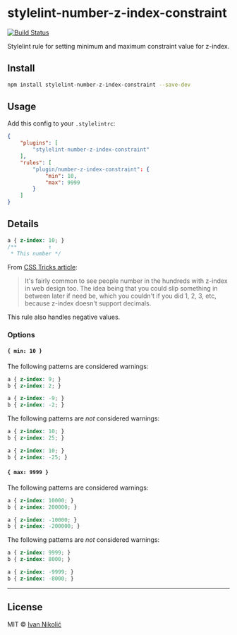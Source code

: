 # stylelint-number-z-index-constraint

[![Build Status][ci-img]][ci]

Stylelint rule for setting minimum and maximum constraint value for z-index.

## Install

```sh
npm install stylelint-number-z-index-constraint --save-dev
```

## Usage

Add this config to your `.stylelintrc`:

```json
{
	"plugins": [
		"stylelint-number-z-index-constraint"
	],
	"rules": [
		"plugin/number-z-index-constraint": {
			"min": 10,
			"max": 9999
		}
	]
}
```

## Details

```css
a { z-index: 10; }
/**          ↑
 * This number */
```

From [CSS Tricks article](https://css-tricks.com/handling-z-index/):

> It's fairly common to see people number in the hundreds with z-index in web design too. The idea being that you could slip something in between later if need be, which you couldn't if you did 1, 2, 3, etc, because z-index doesn't support decimals.

This rule also handles negative values.

### Options

#### `{ min: 10 }`

The following patterns are considered warnings:

```css
a { z-index: 9; }
b { z-index: 2; }
```

```css
a { z-index: -9; }
b { z-index: -2; }
```

The following patterns are *not* considered warnings:

```css
a { z-index: 10; }
b { z-index: 25; }
```

```css
a { z-index: 10; }
b { z-index: -25; }
```

#### `{ max: 9999 }`

The following patterns are considered warnings:

```css
a { z-index: 10000; }
b { z-index: 200000; }
```

```css
a { z-index: -10000; }
b { z-index: -200000; }
```

The following patterns are *not* considered warnings:

```css
a { z-index: 9999; }
b { z-index: 8000; }
```

```css
a { z-index: -9999; }
b { z-index: -8000; }
```

---

## License

MIT © [Ivan Nikolić](http://ivannikolic.com)

[ci]: https://travis-ci.org/niksy/stylelint-number-z-index-constraint
[ci-img]: https://img.shields.io/travis/niksy/stylelint-number-z-index-constraint.svg

